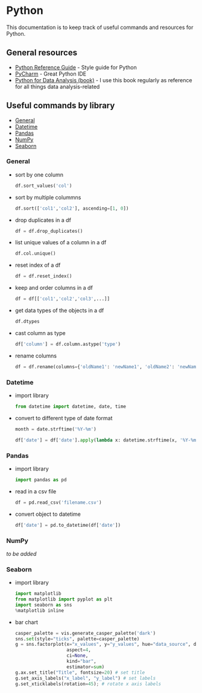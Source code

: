 # Python

This documentation is to keep track of useful commands and resources for Python.

## General resources

-	[Python Reference Guide](https://www.python.org/dev/peps/pep-0008/) - Style guide for Python
-	[PyCharm](https://www.jetbrains.com/pycharm/) - Great Python IDE
-	[Python for Data Analysis (book)](http://shop.oreilly.com/product/0636920023784.do) - I use this book regularly as reference for all things data analysis-related

## Useful commands by library

-	[General](https://github.com/margotkurfess/reference/blob/master/python.md#general)
- 	[Datetime](https://github.com/margotkurfess/reference/blob/master/python.md#datetime)
- 	[Pandas](https://github.com/margotkurfess/reference/blob/master/python.md#pandas)
-	[NumPy](https://github.com/margotkurfess/reference/blob/master/python.md#numpy)
- 	[Seaborn](https://github.com/margotkurfess/reference/blob/master/python.md#seaborn)

### General

-	sort by one column
	```python
	df.sort_values('col')
	```

-	sort by multiple colummns
	```python
	df.sort(['col1','col2'], ascending=[1, 0])
	```

-	drop duplicates in a df
	```python
	df = df.drop_duplicates()
	```

-	list unique values of a column in a df	
	```python
	df.col.unique()
	```

-	reset index of a df
	```python
	df = df.reset_index()
	```

-	keep and order columns in a df
	```python
	df = df[['col1','col2','col3',...]]
	```

-	get data types of the objects in a df
	```python
	df.dtypes
	```

-	cast column as type
	```python
	df['column'] = df.column.astype('type')
	```

-	rename columns
	```python
	df = df.rename(columns={'oldName1': 'newName1', 'oldName2': 'newName2'})
	```

### Datetime

-	import library
	```python
	from datetime import datetime, date, time
	```

-	convert to different type of date format
	```python
	month = date.strftime('%Y-%m')
	```

	```python
	df['date'] = df['date'].apply(lambda x: datetime.strftime(x, '%Y-%m-%d'))
	```

### Pandas

-	import library
	```python
	import pandas as pd
	```

-	read in a csv file
	```python
	df = pd.read_csv('filename.csv')
	```

-	convert object to datetime
	```python
	df['date'] = pd.to_datetime(df['date'])
	```

### NumPy
_to be added_

### Seaborn

-	import library
	```python
	import matplotlib
	from matplotlib import pyplot as plt
	import seaborn as sns
	%matplotlib inline
	```

-	bar chart
	```python
	casper_palette = vis.generate_casper_palette('dark')
	sns.set(style="ticks", palette=casper_palette)
	g = sns.factorplot(x="x_values", y="y_values", hue="data_source", data=df,
	                   aspect=4,
	                   ci=None,
	                   kind="bar",
	                   estimator=sum)
	g.ax.set_title("Title", fontsize=20) # set title
	g.set_axis_labels("x_label", "y_label") # set labels
	g.set_xticklabels(rotation=45); # rotate x axis labels
	```
